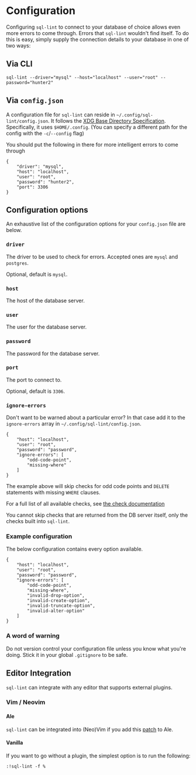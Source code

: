 # Configuration

Configuring `sql-lint` to connect to your database of choice allows even more
errors to come through. Errors that `sql-lint` wouldn't find itself. To do this
is easy, simply supply the connection details to your database in one of two
ways:

## Via CLI

```
sql-lint --driver="mysql" --host="localhost" --user="root" --password="hunter2"
```

## Via `config.json`

A configuration file for `sql-lint` can reside in
`~/.config/sql-lint/config.json`.  It follows the [XDG Base Directory
Specification](https://specifications.freedesktop.org/basedir-spec/basedir-spec-latest.html).
Specifically, it uses `$HOME/.config`. (You can specify a different path for the
config with the `-c`/`--config` flag)

You should put the following in there for more intelligent errors to come through

```
{
    "driver": "mysql",
    "host": "localhost",
    "user": "root",
    "password": "hunter2",
    "port": 3306
}
```

## Configuration options

An exhaustive list of the configuration options for your `config.json` file are
below.


### `driver`

The driver to be used to check for errors.
Accepted ones are `mysql` and `postgres`.

Optional, default is `mysql`.

### `host`

The host of the database server.

### `user`

The user for the database server.

### `password`

The password for the database server.

### `port`

The port to connect to.

Optional, default is `3306`.

### `ignore-errors`

Don't want to be warned about a particular error? 
In that case add it to the `ignore-errors` array in `~/.config/sql-lint/config.json`.

```
{
    "host": "localhost",
    "user": "root",
    "password": "password",
    "ignore-errors": [
        "odd-code-point",
        "missing-where"
    ]
}
```

The example above will skip checks for odd code points and `DELETE` statements with missing `WHERE` clauses.

For a full list of all available checks, see [the check
documentation](./checks.md)


You cannot skip checks that are returned from the DB server itself, only the checks built into `sql-lint`.

### Example configuration

The below configuration contains every option available.

```
{
    "host": "localhost",
    "user": "root",
    "password": "password",
    "ignore-errors": [
        "odd-code-point",
        "missing-where",
        "invalid-drop-option",
        "invalid-create-option",
        "invalid-truncate-option",
        "invalid-alter-option"
    ]
}
```

### A word of warning

Do not version control your configuration file unless you know what you're
doing. Stick it in your global `.gitignore` to be safe.

## Editor Integration

`sql-lint` can integrate with any editor that supports external plugins.

### Vim / Neovim

#### Ale

`sql-lint` can be integrated into (Neo)Vim if you add this
[patch](https://github.com/dense-analysis/ale/pull/2988/commits/07080066e49d68910dccc19e4d95167300fb9422)
to Ale.


#### Vanilla

If you want to go without a plugin, the simplest option is to run the following:

```
:!sql-lint -f %
```
